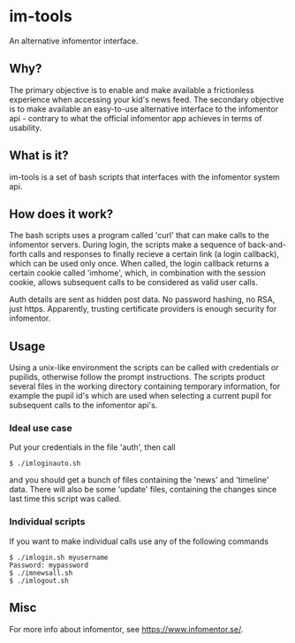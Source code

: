 # im-tools
An alternative infomentor interface.

## Why?
The primary objective is to enable and make available a frictionless experience when accessing your kid's news feed.
The secondary objective is to make available an easy-to-use alternative interface to the infomentor api - contrary to what the official infomentor app achieves in terms of usability.

## What is it?
im-tools is a set of bash scripts that interfaces with the infomentor system api.

## How does it work?
The bash scripts uses a program called 'curl' that can make calls to the infomentor servers. 
During login, the scripts make a sequence of back-and-forth calls and responses to finally recieve a certain link (a login callback), which can be used only once. 
When called, the login callback returns a certain cookie called 'imhome', which, in combination with the session cookie, allows subsequent calls to be considered as valid user calls.

Auth details are sent as hidden post data. No password hashing, no RSA, just https. Apparently, trusting certificate providers is enough security for infomentor.

## Usage
Using a unix-like environment the scripts can be called with credentials or pupilids, otherwise follow the prompt instructions. 
The scripts product several files in the working directory containing temporary information, for example the pupil id's which are used when selecting a current pupil for subsequent calls to the infomentor api's.

### Ideal use case
Put your credentials in the file 'auth', then call
```
$ ./imloginauto.sh
```
and you should get a bunch of files containing the 'news' and 'timeline' data. There will also be some 'update' files, containing the changes since last time this script was called.
### Individual scripts
If you want to make individual calls use any of the following commands
```
$ ./imlogin.sh myusername
Password: mypassword
$ ./imnewsall.sh
$ ./imlogout.sh
```
## Misc
For more info about infomentor, see https://www.infomentor.se/.
